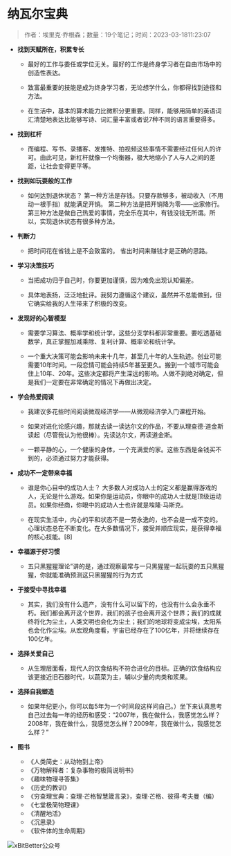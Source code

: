 # 纳瓦尔宝典

> 作者：埃里克·乔根森；数量：19个笔记；时间：2023-03-1811:23:07

- **找到天赋所在，积累专长**

     - 最好的工作与委任或学位无关。最好的工作是终身学习者在自由市场中的创造性表达。

     - 致富最重要的技能是成为终身学习者，无论想学什么，你都得找到途径和方法。

     - 在生活中，基本的算术能力比微积分更重要。同样，能够用简单的英语词汇清楚地表达比能够写诗、词汇量丰富或者说7种不同的语言重要得多。

- **找到杠杆**

     - 而编程、写书、录播客、发推特、拍视频这些事情不需要经过任何人的许可。由此可见，新杠杆就像一个均衡器，极大地缩小了人与人之间的差距，让社会变得更平等。


- **找到如玩耍般的工作**

     - 如何达到退休状态？ 第一种方法是存钱。只要存款够多，被动收入（不用动一根手指）就能满足开销。 第二种方法是把开销降为零——出家修行。 第三种方法是做自己热爱的事情，完全乐在其中，有钱没钱无所谓。所以，实现退休状态有很多种方法。

- **判断力**

     - 把时间花在省钱上是不会致富的。 省出时间来赚钱才是正确的思路。


- **学习决策技巧**

     - 当把成功归于自己时，你要更加谨慎，因为难免出现认知偏差。

     - 具体地表扬，泛泛地批评。我努力遵循这个建议，虽然并不总能做到，但它确实给我的人生带来了积极的改变。


- **发现好的心智模型**

     - 需要学习算法、概率学和统计学，这些分支学科都非常重要。要吃透基础数学，真正掌握加减乘除、复利计算、概率论和统计学。

     - 一个重大决策可能会影响未来十几年，甚至几十年的人生轨迹。创业可能需要10年时间。一段恋情可能会持续5年甚至更久。搬到一个城市可能会住上10年、20年。这些决定都将产生深远的影响。人做不到绝对确定，但是我们一定要在非常确定的情况下再做出决定。

- **学会热爱阅读**

     - 我建议多花些时间阅读微观经济学——从微观经济学入门课程开始。

     - 如果对进化论感兴趣，那就去读一读达尔文的作品，不要从理查德·道金斯读起（尽管我认为他很棒）。先读达尔文，再读道金斯。

     - 一颗平静的心，一个健康的身体，一个充满爱的家。这些东西是金钱买不到的，必须通过努力才能获得。


- **成功不一定带来幸福**

     -  谁是你心目中的成功人士？ 大多数人对成功人士的定义都是赢得游戏的人，无论是什么游戏。如果你是运动员，你眼中的成功人士就是顶级运动员。如果你经商，你眼中的成功人士也许就是埃隆·马斯克。

     - 在现实生活中，内心的平和状态不是一劳永逸的，也不会是一成不变的。心理状态总在不断变化。在大多数情况下，接受并顺应现实，是获得幸福的核心技能。[8]


- **幸福源于好习惯**

     - 五只黑猩猩理论”讲的是，通过观察最常与一只黑猩猩一起玩耍的五只黑猩猩，你就能准确预测这只黑猩猩的行为方式


- **于接受中寻找幸福**

     - 其实，我们没有什么遗产，没有什么可以留下的，也没有什么会永垂不朽。我们都会离开这个世界，我们的孩子也会离开这个世界；我们的成就终将化为尘土，人类文明也会化为尘土；我们的地球将变成尘埃，太阳系也会化作尘埃。从宏观角度看，宇宙已经存在了100亿年，并将继续存在100亿年。


- **选择关爱自己**

     - 从生理层面看，现代人的饮食结构不符合进化的目标。正确的饮食结构应该更接近旧石器时代，以蔬菜为主，辅以少量的肉类和浆果。


- **选择自我塑造**

     - 如果年纪更小，你可以每5年为一个时间段这样问自己。）坐下来认真思考自己过去每一年的经历和感受：“2007年，我在做什么，我感觉怎么样？2008年，我在做什么，我感觉怎么样？2009年，我在做什么，我感觉怎么样？”


- **图书**

     - 《人类简史：从动物到上帝》
     - 《万物解释者：复杂事物的极简说明书》
     - 《趣味物理寻答集》
     - 《历史的教训》
     - 《穷查理宝典：查理·芒格智慧箴言录》，查理·芒格、彼得·考夫曼（编）
     - 《七堂极简物理课》
     - 《清醒地活》
     - 《沉思录》
     - 《软件体的生命周期》
     
![xBitBetter公众号](https://goohugo.github.io/xbitbetter.png "xBitBetter公众号")

<!-- ##{"timestamp":1748740818}## -->